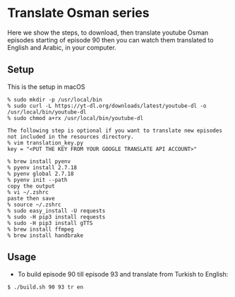 # Translate Osman series

Here we show the steps, to download, then translate youtube Osman episodes starting of episode 90 then you can watch them translated to English and Arabic, in your computer.

## Setup
This is the setup in macOS

```
% sudo mkdir -p /usr/local/bin
% sudo curl -L https://yt-dl.org/downloads/latest/youtube-dl -o /usr/local/bin/youtube-dl
% sudo chmod a+rx /usr/local/bin/youtube-dl

The following step is optional if you want to translate new episodes not included in the resources directory.
% vim translation_key.py
key = "<PUT THE KEY FROM YOUR GOOGLE TRANSLATE API ACCOUNT>"

% brew install pyenv
% pyenv install 2.7.18
% pyenv global 2.7.18
% pyenv init --path
copy the output
% vi ~/.zshrc
paste then save
% source ~/.zshrc 
% sudo easy_install -U requests
% sudo -H pip3 install requests
% sudo -H pip3 install gTTS
% brew install ffmpeg
% brew install handbrake
```

## Usage

- To build episode 90 till episode 93 and translate from Turkish to English:

```
$ ./build.sh 90 93 tr en
```

